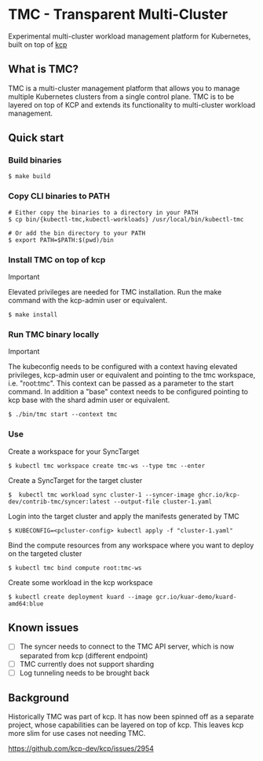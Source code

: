 # TMC - Transparent Multi-Cluster

Experimental multi-cluster workload management platform for Kubernetes, built on top of [kcp](https://github.com/kcp-dev/kcp)

## What is TMC?

TMC is a multi-cluster management platform that allows you to manage multiple Kubernetes clusters from a single control plane. TMC is to be layered on top of KCP and extends its functionality to multi-cluster workload management.

## Quick start

### Build binaries

```shell
$ make build
```

### Copy CLI binaries to PATH

```shell
# Either copy the binaries to a directory in your PATH
$ cp bin/{kubectl-tmc,kubectl-workloads} /usr/local/bin/kubectl-tmc

# Or add the bin directory to your PATH
$ export PATH=$PATH:$(pwd)/bin
```

### Install TMC on top of kcp

> [!IMPORTANT]  
> Elevated privileges are needed for TMC installation. Run the make command with the kcp-admin user or equivalent.

```shell
$ make install
```

### Run TMC binary locally

> [!IMPORTANT]  
> The kubeconfig needs to be configured with a context having elevated privileges, kcp-admin user or equivalent and pointing to the tmc workspace, i.e. "root:tmc".
> This context can be passed as a parameter to the start command.
> In addition a "base" context needs to be configured pointing to kcp base with the shard admin user or equivalent.

```shell
$ ./bin/tmc start --context tmc
```

### Use

Create a workspace for your SyncTarget

```shell
$ kubectl tmc workspace create tmc-ws --type tmc --enter
```

Create a SyncTarget for the target cluster
 
```shell
$  kubectl tmc workload sync cluster-1 --syncer-image ghcr.io/kcp-dev/contrib-tmc/syncer:latest --output-file cluster-1.yaml
```

Login into the target cluster and apply the manifests generated by TMC

```shell
$ KUBECONFIG=<pcluster-config> kubectl apply -f "cluster-1.yaml"
```

Bind the compute resources from any workspace where you want to deploy on the targeted cluster

```shell
$ kubectl tmc bind compute root:tmc-ws
```

Create some workload in the kcp workspace

```shell
$ kubectl create deployment kuard --image gcr.io/kuar-demo/kuard-amd64:blue
```

## Known issues

- [ ] The syncer needs to connect to the TMC API server, which is now separated from kcp (different endpoint)
- [ ] TMC currently does not support sharding
- [ ] Log tunneling needs to be brought back

## Background

Historically TMC was part of kcp. It has now been spinned off as a separate project, whose capabilities can be layered on top of kcp. This leaves kcp more slim for use cases not needing TMC.

https://github.com/kcp-dev/kcp/issues/2954

